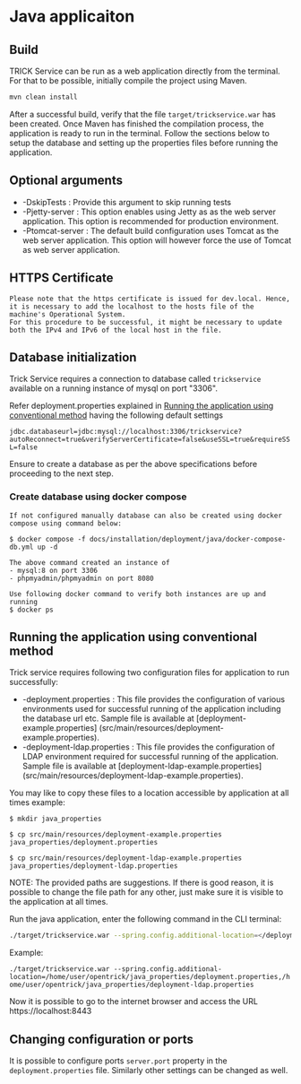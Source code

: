 # Java applicaiton

## Build
TRICK Service can be run as a web application directly from the terminal. For that to be possible, initially compile the project using Maven.

```bash
mvn clean install 
```

After a successful build, verify that the file ```target/trickservice.war``` has been created.
Once Maven has finished the compilation process, the application is ready to run in the terminal.
Follow the sections below to setup the database and setting up the properties files before running the application.

## Optional arguments
   - -DskipTests : Provide this argument to skip running tests
   - -Pjetty-server :  This option enables using Jetty as as the web server application. This option is recommended for production environment.
   - -Ptomcat-server : The default build configuration uses Tomcat as the web server application. This option will however force the use of Tomcat as web server application.

## HTTPS Certificate
    Please note that the https certificate is issued for dev.local. Hence, it is necessary to add the localhost to the hosts file of the machine's Operational System. 
    For this procedure to be successful, it might be necessary to update both the IPv4 and IPv6 of the local host in the file.

## Database initialization
   Trick Service requires a connection to database called ```trickservice``` available on a running instance of mysql on port "3306".

   Refer deployment.properties explained in [Running the application using conventional method](#Running-the-application-using-conventional-method) having the following default settings

   ```jdbc.databaseurl=jdbc:mysql://localhost:3306/trickservice?autoReconnect=true&verifyServerCertificate=false&useSSL=true&requireSSL=false```

   Ensure to create a database as per the above specifications before proceeding to the next step.
   
### Create database using docker compose
    If not configured manually database can also be created using docker compose using command below:
    
    $ docker compose -f docs/installation/deployment/java/docker-compose-db.yml up -d

    The above command created an instance of  
    - mysql:8 on port 3306 
    - phpmyadmin/phpmyadmin on port 8080

    Use following docker command to verify both instances are up and running
    $ docker ps 
        
## Running the application using conventional method
   
Trick service requires following two configuration files for application to run successfully:
- -deployment.properties : This file provides the configuration of various environments used for successful running of the application including the database url etc.
                              Sample file is available at [deployment-example.properties] (src/main/resources/deployment-example.properties).
- -deployment-ldap.properties : This file provides the configuration of LDAP environment required for successful running of the application.
                              Sample file is available at [deployment-ldap-example.properties] (src/main/resources/deployment-ldap-example.properties).

You may like to copy these files to a location accessible by application at all times example:
   
   ```$ mkdir java_properties```

   ```$ cp src/main/resources/deployment-example.properties java_properties/deployment.properties```

   ```$ cp src/main/resources/deployment-ldap-example.properties java_properties/deployment-ldap.properties```

   NOTE: The provided paths are suggestions. If there is good reason, it is possible to change the file path for any other, just make sure it is visible to the application at all times.

   Run the java application, enter the following command in the CLI terminal:

```bash
./target/trickservice.war --spring.config.additional-location=</deployment-ldap.properties file full path>,</deployment.properties file full path>
```

Example:

``` ./target/trickservice.war --spring.config.additional-location=/home/user/opentrick/java_properties/deployment.properties,/home/user/opentrick/java_properties/deployment-ldap.properties ``` 

Now it is possible to go to the internet browser and access the URL https://localhost:8443

## Changing configuration or ports
It is possible to configure ports ```server.port``` property in the ```deployment.properties``` file. Similarly other settings can be changed as well.